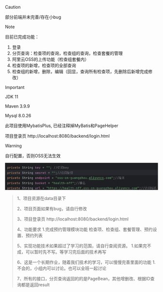 > [!CAUTION]
>
> 部分前端并未完善/存在小bug



> [!NOTE]
>
> 目前已完成功能：
>
> 1. 登录
> 2. 分页查询：检查项的查询，检查组的查询，检查套餐的管理
> 3. 阿里云OSS的上传功能（检查组套餐内）
> 4. 检查项的新增，检查项的全部查询
> 5. 检查组的新增，删除，编辑（回显，查询所有检查项，先删除后新增完成修改）



> [!IMPORTANT]
>
> JDK 11
>
> Maven 3.9.9
>
> Mysql 8.0.26
>
> 此项目使用MybatisPlus,  已经注释掉MyBatis和PageHelper


项目登录页 http://localhost:8080/backend/login.html

> [!WARNING]
>
> 自行配置，否则OSS无法生效
>
> ![image-20250622221611177](./readme.assets/image-20250622221611177.png)



> 1、项目资源在data目录下
>
> 2、项目页面如果有bug，请自行修改
>
> 3、项目登录页 http://localhost:8080/backend/login.html
>
> 4、功能要求
>     1.完成预约管理模块功能
>         检查项、检查组、套餐管理、预约设置、预约列表
>
>  5、实现功能技术如果超过了学习的范围，请自行查阅资源。
>     1.如果完不成，可以暂时先不写。等学习完后面的技术再写
>
> 6、这是一个长期作业，随着我们技术的学习，可以慢慢完善里面的功能
>     1.不会的，小组内可以讨论。也可以全班一起讨论
>
> 7、所有的接口，分页查询返回的的是PageBean，其他增删改、根据ID查询都是返回result

